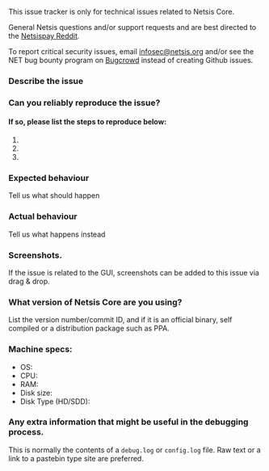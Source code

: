 <!--- Remove sections that do not apply -->

This issue tracker is only for technical issues related to Netsis Core.

General Netsis questions and/or support requests and are best directed to the [Netsispay Reddit](https://www.reddit.com/r/netsispay/).

To report critical security issues, email infosec@netsis.org and/or see the NET bug bounty program on [Bugcrowd](https://bugcrowd.com/netsisdigitalcash) instead of creating Github issues.

### Describe the issue

### Can you reliably reproduce the issue?
#### If so, please list the steps to reproduce below:
1.
2.
3.

### Expected behaviour
Tell us what should happen

### Actual behaviour
Tell us what happens instead

### Screenshots.
If the issue is related to the GUI, screenshots can be added to this issue via drag & drop.

### What version of Netsis Core are you using?
List the version number/commit ID, and if it is an official binary, self compiled or a distribution package such as PPA.

### Machine specs:
- OS:
- CPU:
- RAM:
- Disk size:
- Disk Type (HD/SDD):

### Any extra information that might be useful in the debugging process.
This is normally the contents of a `debug.log` or `config.log` file. Raw text or a link to a pastebin type site are preferred.
